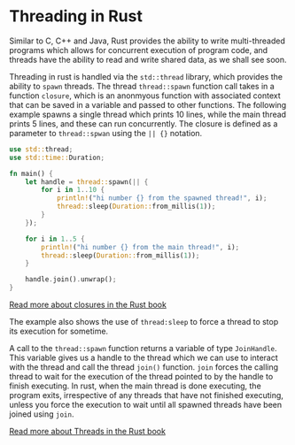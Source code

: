 # Threading in Rust

Similar to C, C++ and Java, Rust provides the ability to write multi-threaded programs which allows for concurrent execution of program code, and threads have the ability to read and write shared data, as we shall see soon. 

Threading in rust is handled via the `std::thread` library, which provides the 
ability to `spawn` threads. The thread `thread::spawn` function call takes in a function `closure`, which is an anonmyous function with associated context that can be saved in a variable and passed to other functions. The following example spawns a single thread which prints 10 lines, while the main thread prints 5 lines, and these can run concurrently. The closure is defined as a parameter to `thread::spwan` using the `|| {}` notation. 

```rust
use std::thread;
use std::time::Duration;

fn main() {
    let handle = thread::spawn(|| {
        for i in 1..10 {
            println!("hi number {} from the spawned thread!", i);
            thread::sleep(Duration::from_millis(1));
        }
    });

    for i in 1..5 {
        println!("hi number {} from the main thread!", i);
        thread::sleep(Duration::from_millis(1));
    }

    handle.join().unwrap();
}

```

[Read more about closures in the Rust book](https://doc.rust-lang.org/book/ch13-01-closures.html)

The example also shows the use of `thread:sleep` to force a thread to stop its execution for sometime. 

A call to the `thread::spawn` function returns a variable of type `JoinHandle`. This variable gives us a handle to the thread which we can use to interact with the thread and call the thread `join()` function. `join` forces the calling thread to wait for the execution of the thread pointed to by the handle to finish executing. In rust, when the main thread is done executing, the program exits, irrespective of any threads that have not finished executing, unless you force the execution to wait until all spawned threads have been joined using `join`. 

[Read more about Threads in the Rust book](https://doc.rust-lang.org/book/ch16-01-threads.html)